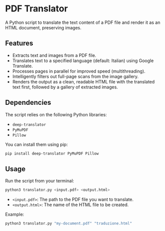 # PDF Translator

A Python script to translate the text content of a PDF file and render it as an HTML document, preserving images.

## Features

- Extracts text and images from a PDF file.
- Translates text to a specified language (default: Italian) using Google Translate.
- Processes pages in parallel for improved speed (multithreading).
- Intelligently filters out full-page scans from the image gallery.
- Renders the output as a clean, readable HTML file with the translated text first, followed by a gallery of extracted images.

## Dependencies

The script relies on the following Python libraries:

- `deep-translator`
- `PyMuPDF`
- `Pillow`

You can install them using pip:
```bash
pip install deep-translator PyMuPDF Pillow
```

## Usage

Run the script from your terminal:

```bash
python3 translator.py <input.pdf> <output.html>
```

- `<input.pdf>`: The path to the PDF file you want to translate.
- `<output.html>`: The name of the HTML file to be created.

Example:
```bash
python3 translator.py "my-document.pdf" "traduzione.html"
```